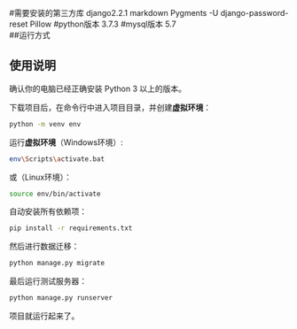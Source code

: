 #需要安装的第三方库    django2.2.1    markdown    Pygments    -U django-password-reset    Pillow#python版本    3.7.3#mysql版本    5.7   ##运行方式## 使用说明确认你的电脑已经正确安装 Python 3 以上的版本。下载项目后，在命令行中进入项目目录，并创建**虚拟环境**：```bashpython -m venv env```运行**虚拟环境**（Windows环境）:```bashenv\Scripts\activate.bat```或（Linux环境）：```bashsource env/bin/activate```自动安装所有依赖项：```bashpip install -r requirements.txt```然后进行数据迁移：```bashpython manage.py migrate```最后运行测试服务器：```bashpython manage.py runserver```项目就运行起来了。